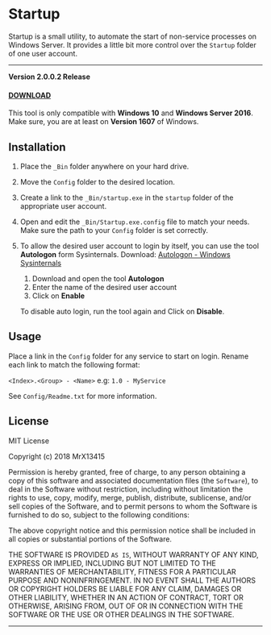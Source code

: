

# Startup


Startup is a small utility, to automate the start of non-service processes on Windows Server.
It provides a little bit more control over the `Startup` folder of one user account.


---


**Version 2.0.0.2 Release**
#### **[DOWNLOAD](https://github.com/MrX13415/Startup/releases)**

This tool is only compatible with **Windows 10** and **Windows Server 2016**.
Make sure, you are at least on **Version 1607** of Windows.



## Installation


1. Place the `_Bin` folder anywhere on your hard drive.

2. Move the `Config` folder to the desired location. 

3. Create a link to the `_Bin/startup.exe` in the `startup`
   folder of the appropriate user account.
 
4. Open and edit the `_Bin/Startup.exe.config` file to match your needs.
   Make sure the path to your `Config` folder is set correctly.
 
6. To allow the desired user account to login by itself,
   you can use the tool **Autologon** form Sysinternals.
   Download: [Autologon - Windows Sysinternals](https://docs.microsoft.com/en-us/sysinternals/downloads/autologon)
 
   1. Download and open the tool **Autologon**
   2. Enter the name of the desired user account
   3. Click on **Enable**

   To disable auto login, run the tool again and Click on **Disable**.



## Usage


Place a link in the `Config` folder for any service to start on login.
Rename each link to match the following format:

 `<Index>.<Group> - <Name>`  e.g: `1.0 - MyService`
 
See `Config/Readme.txt` for more information.



## License


MIT License

Copyright (c) 2018 MrX13415

Permission is hereby granted, free of charge, to any person obtaining a copy
of this software and associated documentation files (the `Software`), to deal
in the Software without restriction, including without limitation the rights
to use, copy, modify, merge, publish, distribute, sublicense, and/or sell
copies of the Software, and to permit persons to whom the Software is
furnished to do so, subject to the following conditions:

The above copyright notice and this permission notice shall be included in all
copies or substantial portions of the Software.

THE SOFTWARE IS PROVIDED `AS IS`, WITHOUT WARRANTY OF ANY KIND, EXPRESS OR
IMPLIED, INCLUDING BUT NOT LIMITED TO THE WARRANTIES OF MERCHANTABILITY,
FITNESS FOR A PARTICULAR PURPOSE AND NONINFRINGEMENT. IN NO EVENT SHALL THE
AUTHORS OR COPYRIGHT HOLDERS BE LIABLE FOR ANY CLAIM, DAMAGES OR OTHER
LIABILITY, WHETHER IN AN ACTION OF CONTRACT, TORT OR OTHERWISE, ARISING FROM,
OUT OF OR IN CONNECTION WITH THE SOFTWARE OR THE USE OR OTHER DEALINGS IN THE
SOFTWARE.


---
